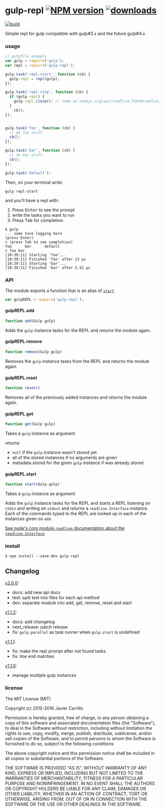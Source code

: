 # gulp-repl [![NPM version][b-version]][x-npm] [![downloads][badge-downloads]][x-npm]

[![build][b-build]][x-travis]

Simple repl for gulp compatible with gulp#3.x and the future gulp#4.x.

### usage

```js
// gulpfile example
var gulp = require('gulp');
var repl = require('gulp-repl');

gulp.task('repl-start', function (cb) {
  gulp.repl = repl(gulp);
});

gulp.task('repl-stop', function (cb) {
  if (gulp.repl) {
    gulp.repl.close(); // same as nodejs.org/api/readline.html#readline_rl_close
  }
	cb();
});


gulp.task('foo', function (cb) {
  // do foo stuff
  cb();
});

gulp.task('bar', function (cb) {
  // do bar stuff
  cb();
});

gulp.task('default');
```

Then, on your terminal write:

```
gulp repl-start
```

and you'll have a repl with:

1. Press <kbd>Enter</kbd> to see the prompt
1. write the tasks you want to run
1. Press <kbd>Tab</kbd> for completion

```
$ gulp
... some task logging here
(press Enter)
> (press Tab to see completion)
foo      bar      default
> foo bar
[10:39:11] Starting 'foo'...
[10:39:11] Finished 'foo' after 13 μs
[10:39:11] Starting 'bar'...
[10:39:11] Finished 'bar' after 5.52 μs
```

### API

The module exports a function that is an alias of [`start`](#gulpreplstart)

```js
var gulpREPL = require('gulp-repl');
```

#### gulpREPL.add

```js
function add(Gulp gulp)
```

Adds the `gulp` instance tasks for the REPL and _returns_ the module again.

#### gulpREPL.remove

```js
function remove(Gulp gulp)
```

Removes the `gulp` instance tasks from the REPL and _returns_ the module again.

#### gulpREPL.reset

```js
function reset()
```

Removes all of the previously added instances and _returns_ the module again.

#### gulpREPL.get

```js
function get(Gulp gulp)
```

Takes a `gulp` instance as argument

_returns_
- `null` if the `gulp` instance wasn't stored yet
- all of the stored instances if no arguments are given
- metadata stored for the given `gulp` instance if was already stored

#### gulpREPL.start

```js
function start(Gulp gulp)
```

Takes a `gulp` instance as argument

Adds the `gulp` instance tasks for the REPL and starts a REPL listening on `stdin` and writing on `stdout` and _returns_ a `readline.Interface` instance. Each of the commands typed to the REPL are looked up in each of the instances given on `add`.

[See node's core module `readline` documentation about the `readline.Interface`](https://nodejs.org/api/readline.html).


### install

```
$ npm install --save-dev gulp-repl
```

## Changelog

[v2.0.0][v2.0.0]:
- docs: add new api docs
- test: split test into files for each api method
- dev: separate module into add, get, remove, reset and start

[v1.1.2][v1.1.2]:

- docs: add changelog
- next_release: patch release
- fix: `gulp.parallel` as task runner when `gulp.start` is undefined

[v1.1.1][v1.1.1]:

- fix: make the repl prompt after not found tasks
- fix: line end matches

[v1.1.0][v1.1.0]:
- manage multiple gulp instances

### license

The MIT License (MIT)

Copyright (c) 2015-2016 Javier Carrillo

Permission is hereby granted, free of charge, to any person obtaining a copy of this software and associated documentation files (the "Software"), to deal in the Software without restriction, including without limitation the rights to use, copy, modify, merge, publish, distribute, sublicense, and/or sell copies of the Software, and to permit persons to whom the Software is furnished to do so, subject to the following conditions:

The above copyright notice and this permission notice shall be included in all copies or substantial portions of the Software.

THE SOFTWARE IS PROVIDED "AS IS", WITHOUT WARRANTY OF ANY KIND, EXPRESS OR IMPLIED, INCLUDING BUT NOT LIMITED TO THE WARRANTIES OF MERCHANTABILITY, FITNESS FOR A PARTICULAR PURPOSE AND NONINFRINGEMENT. IN NO EVENT SHALL THE AUTHORS OR COPYRIGHT HOLDERS BE LIABLE FOR ANY CLAIM, DAMAGES OR OTHER LIABILITY, WHETHER IN AN ACTION OF CONTRACT, TORT OR OTHERWISE, ARISING FROM, OUT OF OR IN CONNECTION WITH THE SOFTWARE OR THE USE OR OTHER DEALINGS IN THE SOFTWARE.

<!-- links -->
[x-npm]: https://npmjs.com/gulp-repl
[x-travis]: https://travis-ci.org/stringparser/gulp-repl/builds

[b-build]: https://travis-ci.org/stringparser/gulp-repl.svg?branch=master
[b-version]: http://img.shields.io/npm/v/gulp-repl.svg?style=flat-square
[badge-downloads]: http://img.shields.io/npm/dm/gulp-repl.svg?style=flat-square


[v2.0.0]: https://github.com/stringparser/gulp-repl/commit/be44875927a42d8f08dcafa7984db0bfc423e0a3
[v1.1.2]: https://github.com/stringparser/gulp-repl/commit/572df8ce7cd9d4edd3a2190de021381671a295f0
[v1.1.1]: https://github.com/stringparser/gulp-repl/commit/6f4655ca1a667ca04d2a668a175055f9b4437d65
[v1.1.0]: https://github.com/stringparser/gulp-repl/commit/71a2301233a92d68dbfd7e7a1493a38be72d0a0e
